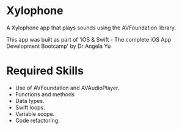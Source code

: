 # Xylophone

A Xylophone app that plays sounds using the AVFoundation library.

This app was built as part of 'iOS & Swift - The complete iOS App Development Bootcamp' by Dr Angela Yu

# Required Skills

* Use of AVFoundation and AVAudioPlayer.
* Functions and methods
* Data types.
* Swift loops.
* Variable scope.
* Code refactoring.
